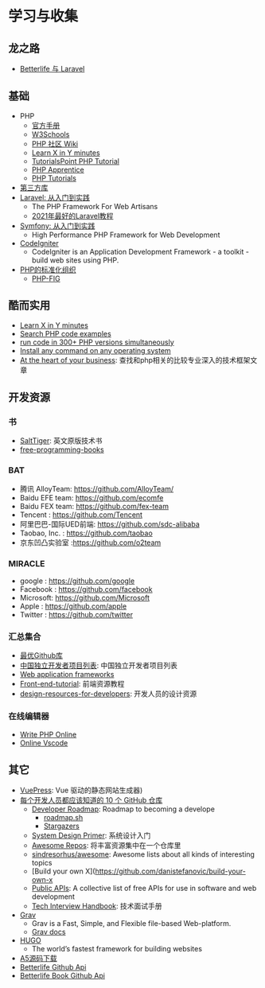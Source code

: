 # 学习与收集

## 龙之路

  - [Betterlife 与 Laravel](BLB.md)

## 基础

  - PHP
    - [官方手册](https://www.php.net/)
    - [W3Schools](https://www.w3schools.com/php/)
    - [PHP 社区 Wiki](https://learnku.com/php/wikis)
    - [Learn X in Y minutes](https://learnxinyminutes.com/docs/php/)
    - [TutorialsPoint PHP Tutorial](https://www.tutorialspoint.com/php/index.htm)
    - [PHP Apprentice](https://phpapprentice.com/)
    - [PHP Tutorials](https://www.geeksforgeeks.org/php-tutorials/)
  - [第三方库](APP.md)
  - [Laravel: 从入门到实践](Laravel.md) 
    - The PHP Framework For Web Artisans
    - [2021年最好的Laravel教程](Laravel2021.md)
  - [Symfony: 从入门到实践](SYMFONY.md)
    - High Performance PHP Framework for Web Development 
  - [CodeIgniter](https://codeigniter.com/user_guide/)
    - CodeIgniter is an Application Development Framework - a toolkit - build web sites using PHP.
  - [PHP的标准化组织](https://www.php-fig.org)
    - [PHP-FIG](https://github.com/php-fig/fig-standards)

## 酷而实用

  - [Learn X in Y minutes](https://learnxinyminutes.com/docs/php/)
  - [Search PHP code examples](https://hotexamples.com/)
  - [run code in 300+ PHP versions simultaneously](https://3v4l.org/)
  - [Install any command on any operating system](https://command-not-found.com/)
  - [At the heart of your business](https://madewithlove.com/): 查找和php相关的比较专业深入的技术框架文章

## 开发资源

### 书
  
  * [SaltTiger](https://salttiger.com/): 英文原版技术书
  * [free-programming-books](https://ebookfoundation.github.io/free-programming-books/books/free-programming-books-zh.html)

### BAT

  * 腾讯 AlloyTeam: https://github.com/AlloyTeam/
  * Baidu EFE team: https://github.com/ecomfe
  * Baidu FEX team: https://github.com/fex-team
  * Tencent       : https://github.com/Tencent
  * 阿里巴巴-国际UED前端: https://github.com/sdc-alibaba
  * Taobao, Inc. : https://github.com/taobao
  * 京东凹凸实验室 :https://github.com/o2team

### MIRACLE

  * google   : https://github.com/google
  * Facebook : https://github.com/facebook
  * Microsoft: https://github.com/Microsoft
  * Apple    : https://github.com/apple
  * Twitter  : https://github.com/twitter

### 汇总集合

  * [最优Github库](https://github.com/search?o=desc&q=stars%3A%3E100000&s=stars&type=Repositories)
  * [中国独立开发者项目列表](https://github.com/1c7/chinese-independent-developer): 中国独立开发者项目列表
  * [Web application frameworks](https://github.com/showcases/web-application-frameworks)
  * [Front-end-tutorial](https://github.com/nicejade/Front-end-tutorial): 前端资源教程
  * [design-resources-for-developers](https://github.com/bradtraversy/design-resources-for-developers): 开发人员的设计资源

### 在线编辑器

  * [Write PHP Online](https://www.writephponline.com/)
  * [Online Vscode](https://github.dev/skygreen2001/betterlife)

## 其它
  - [VuePress](https://vuepress.vuejs.org/zh/): Vue 驱动的静态网站生成器)
  - [每个开发人员都应该知道的 10 个 GitHub 仓库](https://segmentfault.com/a/1190000040055173code)
    - [Developer Roadmap](https://github.com/kamranahmedse/developer-roadmap): Roadmap to becoming a develope
      - [roadmap.sh](https://roadmap.sh/)
      - [Stargazers](https://github.com/kamranahmedse/developer-roadmap/stargazers)
    - [System Design Primer](https://github.com/donnemartin/system-design-primer): 系统设计入门
    - [Awesome Repos](https://github.com/pawelborkar/awesome-repos): 将丰富资源集中在一个仓库里
    - [sindresorhus/awesome](https://github.com/sindresorhus/awesome): Awesome lists about all kinds of interesting topics
    - [Build your own X](https://github.com/danistefanovic/build-your-own-x
    - [Public APIs](https://github.com/public-apis/public-apis): A collective list of free APIs for use in software and web development
    - [Tech Interview Handbook](https://github.com/yangshun/tech-interview-handbook): 技术面试手册
  - [Grav](https://getgrav.org/) 
    - Grav is a Fast, Simple, and Flexible file-based Web-platform.
    - [Grav docs](https://learn.getgrav.org/)
  - [HUGO](https://gohugo.io/)
    - The world’s fastest framework for building websites
  - [A5源码下载](https://www.a5xiazai.com/)
  - [Betterlife Github Api](https://api.github.com/repos/skygreen2001/betterlife/commits?per_page=10&sha=master)
  - [Betterlife Book Github Api](https://api.github.com/repos/skygreen2001/betterlife.book/commits?per_page=10&sha=master)